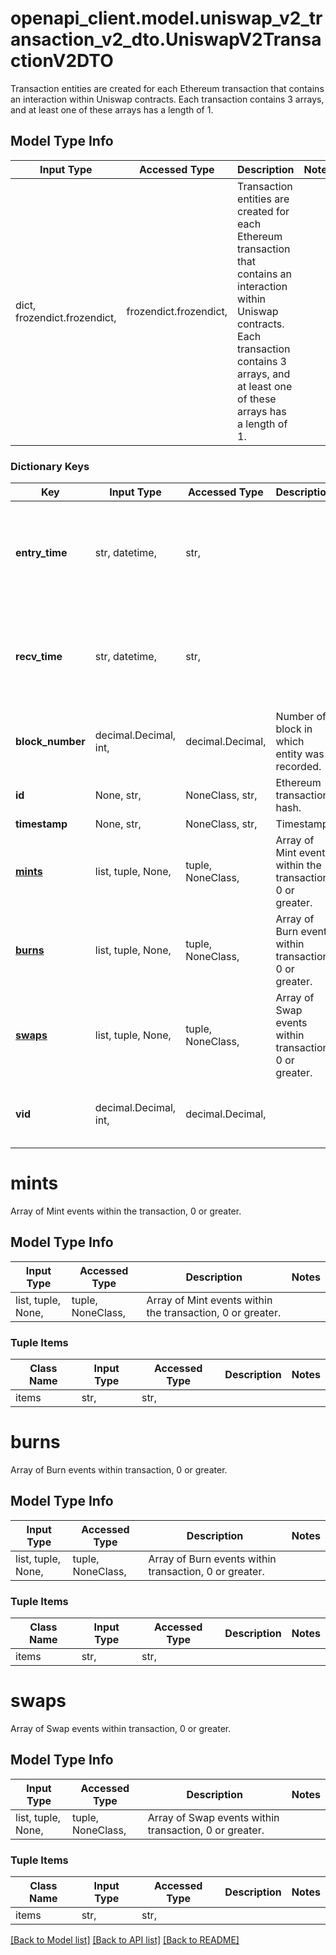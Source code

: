 # openapi_client.model.uniswap_v2_transaction_v2_dto.UniswapV2TransactionV2DTO

Transaction entities are created for each Ethereum transaction that contains an interaction within Uniswap contracts. Each transaction contains 3 arrays, and at least one of these arrays has a length of 1.

## Model Type Info
Input Type | Accessed Type | Description | Notes
------------ | ------------- | ------------- | -------------
dict, frozendict.frozendict,  | frozendict.frozendict,  | Transaction entities are created for each Ethereum transaction that contains an interaction within Uniswap contracts. Each transaction contains 3 arrays, and at least one of these arrays has a length of 1. | 

### Dictionary Keys
Key | Input Type | Accessed Type | Description | Notes
------------ | ------------- | ------------- | ------------- | -------------
**entry_time** | str, datetime,  | str,  |  | [optional] value must conform to RFC-3339 date-time
**recv_time** | str, datetime,  | str,  |  | [optional] value must conform to RFC-3339 date-time
**block_number** | decimal.Decimal, int,  | decimal.Decimal,  | Number of block in which entity was recorded. | [optional] value must be a 64 bit integer
**id** | None, str,  | NoneClass, str,  | Ethereum transaction hash. | [optional] 
**timestamp** | None, str,  | NoneClass, str,  | Timestamp. | [optional] 
**[mints](#mints)** | list, tuple, None,  | tuple, NoneClass,  | Array of Mint events within the transaction, 0 or greater. | [optional] 
**[burns](#burns)** | list, tuple, None,  | tuple, NoneClass,  | Array of Burn events within transaction, 0 or greater. | [optional] 
**[swaps](#swaps)** | list, tuple, None,  | tuple, NoneClass,  | Array of Swap events within transaction, 0 or greater. | [optional] 
**vid** | decimal.Decimal, int,  | decimal.Decimal,  |  | [optional] value must be a 64 bit integer

# mints

Array of Mint events within the transaction, 0 or greater.

## Model Type Info
Input Type | Accessed Type | Description | Notes
------------ | ------------- | ------------- | -------------
list, tuple, None,  | tuple, NoneClass,  | Array of Mint events within the transaction, 0 or greater. | 

### Tuple Items
Class Name | Input Type | Accessed Type | Description | Notes
------------- | ------------- | ------------- | ------------- | -------------
items | str,  | str,  |  | 

# burns

Array of Burn events within transaction, 0 or greater.

## Model Type Info
Input Type | Accessed Type | Description | Notes
------------ | ------------- | ------------- | -------------
list, tuple, None,  | tuple, NoneClass,  | Array of Burn events within transaction, 0 or greater. | 

### Tuple Items
Class Name | Input Type | Accessed Type | Description | Notes
------------- | ------------- | ------------- | ------------- | -------------
items | str,  | str,  |  | 

# swaps

Array of Swap events within transaction, 0 or greater.

## Model Type Info
Input Type | Accessed Type | Description | Notes
------------ | ------------- | ------------- | -------------
list, tuple, None,  | tuple, NoneClass,  | Array of Swap events within transaction, 0 or greater. | 

### Tuple Items
Class Name | Input Type | Accessed Type | Description | Notes
------------- | ------------- | ------------- | ------------- | -------------
items | str,  | str,  |  | 

[[Back to Model list]](../../README.md#documentation-for-models) [[Back to API list]](../../README.md#documentation-for-api-endpoints) [[Back to README]](../../README.md)

